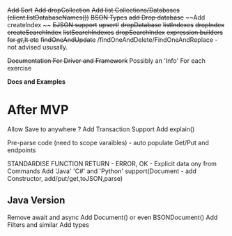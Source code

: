 
~~Add Sort~~
~~Add dropCollection~~
~~Add list Collections/Databases (client.listDatabaseNames())~~
~~BSON Types~~
~~add Drop database~~
~~Add createIndex ~~
~~EJSON support~~
~~upsert!~~
~~dropDatabase~~
~~listIndexes~~
~~dropIndex~~
~~createSearchIndex~~
~~listSearchIndexes~~
~~dropSearchIndex~~
~~expression builders for $gt,$lt etc~~
~~findOneAndUpdate~~ /findOneAndDelete/FindOneAndReplace - not advised ususally.

~~Documentation For Driver and Framework~~
Possibly an 'Info' For each exercise



__Docs and Examples__

After MVP
=====

Allow Save to anywhere ?
Add Transaction Support
Add explain()

Pre-parse code (need to scope varaibles) - auto populate Get/Put and endpoints

STANDARDISE FUNCTION RETURN - ERROR, OK - Explicit data ony from Commands
Add 'Java' 'C#' and 'Python' support(Document - add Constructor, add/put/get,toJSON,parse)


Java Version
------------

Remove await and async
Add Document() or even BSONDocument()
Add Filters and similar
Add types